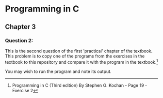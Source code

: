 # Programming in C
## Chapter 3

### Question 2:

This is the second question of the first 'practical' chapter of the textbook. This problem is to copy one of the programs from the exercises in the textbook to this repository and compare it with the program in the textbook.[^1]

You may wish to run the program and note its output.

[^1]: Programming in C (Third edition) By Stephen G. Kochan - Page 19 - Exercise 2